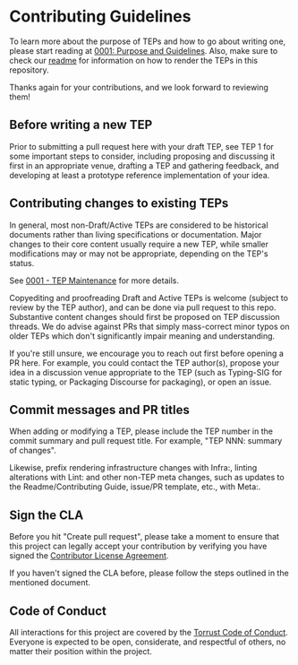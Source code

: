 # Contributing Guidelines

To learn more about the purpose of TEPs and how to go about writing one, please start reading at [0001: Purpose and Guidelines](/TEP-0001.md). Also, make sure to check our [readme](/README.md) for information on how to render the TEPs in this repository.

Thanks again for your contributions, and we look forward to reviewing them!

## Before writing a new TEP

Prior to submitting a pull request here with your draft TEP, see TEP 1 for some important steps to consider, including proposing and discussing it first in an appropriate venue, drafting a TEP and gathering feedback, and developing at least a prototype reference implementation of your idea.

## Contributing changes to existing TEPs

In general, most non-Draft/Active TEPs are considered to be historical documents rather than living specifications or documentation. Major changes to their core content usually require a new TEP, while smaller modifications may or may not be appropriate, depending on the TEP's status.

See [0001 - TEP Maintenance](/TEP-0001.md#tep-maintenance) for more details.

Copyediting and proofreading Draft and Active TEPs is welcome (subject to review by the TEP author), and can be done via pull request to this repo. Substantive content changes should first be proposed on TEP discussion threads. We do advise against PRs that simply mass-correct minor typos on older TEPs which don't significantly impair meaning and understanding.

If you're still unsure, we encourage you to reach out first before opening a PR here. For example, you could contact the TEP author(s), propose your idea in a discussion venue appropriate to the TEP (such as Typing-SIG for static typing, or Packaging Discourse for packaging), or open an issue.

## Commit messages and PR titles

When adding or modifying a TEP, please include the TEP number in the commit summary and pull request title. For example, "TEP NNN: summary of changes".

Likewise, prefix rendering infrastructure changes with Infra:, linting alterations with Lint: and other non-TEP meta changes, such as updates to the Readme/Contributing Guide, issue/PR template, etc., with Meta:.

## Sign the CLA

Before you hit "Create pull request", please take a moment to ensure that this project can legally accept your contribution by verifying you have signed the [Contributor License Agreement](https://github.com/torrust/.github/blob/main/info/licensing/contributor_agreement_v01.md).

If you haven't signed the CLA before, please follow the steps outlined in the mentioned document.

## Code of Conduct

All interactions for this project are covered by the [Torrust Code of Conduct](https://github.com/torrust/.github/blob/main/info/code_of_conduct.md). Everyone is expected to be open, considerate, and respectful of others, no matter their position within the project.
